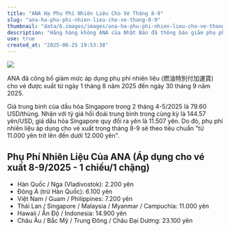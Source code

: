 ```yaml
---
title: "ANA Hạ Phụ Phí Nhiên Liệu Cho Vé Tháng 8-9"
slug: "ana-ha-phu-phi-nhien-lieu-cho-ve-thang-8-9"
thumbnail: "data/6.images/images/ana-ha-phu-phi-nhien-lieu-cho-ve-thang-8-9.webp"
description: "Hãng hàng không ANA của Nhật Bản đã thông báo giảm phụ phí nhiên liệu cho vé xuất từ 1/8 đến 30/9/2025, dựa trên giá dầu hỏa và tỷ giá mới."
use: true
created_at: "2025-06-25 19:53:38"
---
```


![](/images/20250625-00000015-imptrw-000-1-view.webp)

ANA đã công bố giảm mức áp dụng phụ phí nhiên liệu (燃油特別付加運賃) cho vé được xuất từ ngày 1 tháng 8 năm 2025 đến ngày 30 tháng 9 năm 2025.

Giá trung bình của dầu hỏa Singapore trong 2 tháng 4-5/2025 là 79.60 USD/thùng. Nhân với tỷ giá hối đoái trung bình trong cùng kỳ là 144.57 yên/USD, giá dầu hỏa Singapore quy đổi ra yên là 11.507 yên. Do đó, phụ phí nhiên liệu áp dụng cho vé xuất trong tháng 8-9 sẽ theo tiêu chuẩn "từ 11.000 yên trở lên đến dưới 12.000 yên".

## Phụ Phí Nhiên Liệu Của ANA (Áp dụng cho vé xuất 8-9/2025 - 1 chiều/1 chặng)

*   Hàn Quốc / Nga (Vladivostok): 2.200 yên
*   Đông Á (trừ Hàn Quốc): 6.100 yên
*   Việt Nam / Guam / Philippines: 7.200 yên
*   Thái Lan / Singapore / Malaysia / Myanmar / Campuchia: 11.000 yên
*   Hawaii / Ấn Độ / Indonesia: 14.900 yên
*   Châu Âu / Bắc Mỹ / Trung Đông / Châu Đại Dương: 23.100 yên